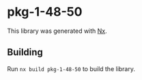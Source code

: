 # pkg-1-48-50

This library was generated with [Nx](https://nx.dev).

## Building

Run `nx build pkg-1-48-50` to build the library.
